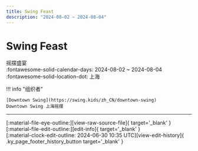 ```yaml
---
title: Swing Feast
description: "2024-08-02 ~ 2024-08-04"
---
```


# Swing Feast 

摇摆盛宴  
:fontawesome-solid-calendar-days: 2024-08-02 ~ 2024-08-04  
:fontawesome-solid-location-dot: 上海  

!!! info "组织者"

    [Downtown Swing](https://swing.kids/zh_CN/downtown-swing)  
    Downtown Swing 上海摇摆  

---

<div class="ky_page_footer" markdown>
<div class="ky_page_footer_trailing" markdown="span">
[:material-file-eye-outline:][view-raw-source-file]{ target='_blank' }
[:material-file-edit-outline:][edit-info]{ target='_blank' }
</div>
<div class="ky_page_footer_leading" markdown="span">
[:material-clock-edit-outline: 2024-06-30 10:35 UTC][view-edit-history]{ .ky_page_footer_history_button target='_blank' }
</div>
</div>

[view-raw-source-file]: https://github.com/swingdance/events/blob/main/2024/zh_CN/swing-feast-2024.json "查看原始源文件"
[edit-info]: https://github.com/swingdance/events/issues/new?assignees=&labels=update+event&projects=&template=03-update_entity.yml&title=%5B2024%2Fzh_CN%5D%20Update%20Event%3A%20Swing%20Feast&region=zh_CN&year=2024&id=swing-feast-2024&name=Swing%20Feast&org_id=downtown-swing "编辑信息"

[view-edit-history]: https://github.com/swingdance/events/commits/main/2024/zh_CN/swing-feast-2024.json "查看编辑历史"
